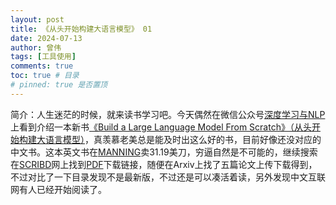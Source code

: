 ```yaml
---
layout: post
title: 《从头开始构建大语言模型》 01
date: 2024-07-13
author: 曾伟
tags: [工具使用]
comments: true
toc: true # 目录
# pinned: true 是否置顶
---
```


简介：人生迷茫的时候，就来读书学习吧。今天偶然在微信公众号[深度学习与NLP](https://mp.weixin.qq.com/s/S6qI0yGdIpu_H8RG-ZRwqw)上看到介绍一本新书[《Build a Large Language Model From Scratch》（从头开始构建大语言模型）]((https://github.com/rasbt/LLMs-from-scratch))，真羡慕老美总是能及时出这么好的书，目前好像还没对应的中文书。这本英文书在[MANNING](https://www.manning.com/books/build-a-large-language-model-from-scratch)卖31.19美刀，穷逼自然是不可能的，继续搜索在[SCRIBD](https://www.scribd.com/document/736025575/Sebastian-Raschka-Build-a-Large-Language-Model-From-Scratch-Manning-Publications-Co-2024)网上找到[PDF](https://github.com/ZengWeiTHU/eBook/blob/main/LLM/Build-a-Large-Language-Model-From-Scratch.pdf)下载链接，随便在Arxiv上找了五篇论文上传下载得到，不过对比了一下目录发现不是最新版，不过还是可以凑活着读，另外发现中文互联网有人已经开始阅读了。